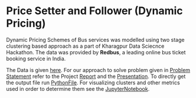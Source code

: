 # Price Setter and Follower (Dynamic Pricing)

Dynamic Pricing Schemes of Bus services was modelled using two stage clustering based approach as a part of Kharagpur Data Sciecnce Hackathon. The data was provided by **Redbus**, a leading online bus ticket booking service in India.

The Data is given [here](PricingData.csv).
For our approach to solve problem given in [Problem Statement](Problem_Statement.pdf) refer to the Project [Report](DTC4872_D-Wing_report.pdf) and the [Presentation](KDAG_Hackathon.pdf).
To directly get the output file run [PythonFile](DTC4872_D-Wing_code.py).
For visualizing clusters and other metrics used in order to determine them see the [JupyterNotebook](price_setter_and_follower.ipynb).



